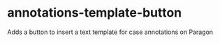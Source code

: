# annotations-template-button
Adds a button to insert a text template for case annotations on Paragon
